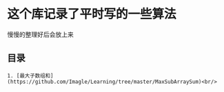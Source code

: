 这个库记录了平时写的一些算法
============================

慢慢的整理好后会放上来

## 目录 

    1. [最大子数组和](https://github.com/Imagle/Learning/tree/master/MaxSubArraySum)<br/>
